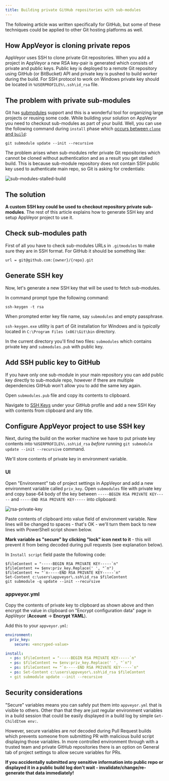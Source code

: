 ```yaml
---
title: Building private GitHub repositories with sub-modules
---
```


The following article was written specifically for GitHub, but some of these techniques could be applied
to other Git hosting platforms as well.

## How AppVeyor is cloning private repos

AppVeyor uses SSH to clone private Git repositories. When you add a project in AppVeyor a new RSA key-pair
is generated which consists of private and public keys. Public key is deployed to a remote Git repository
using GitHub (or BitBucket) API and private key is pushed to build worker during the build. For SSH
protocol to work on Windows private key should be located in `%USERPROFILE%\.ssh\id_rsa` file.

## The problem with private sub-modules

Git has [submodules](https://www.git-scm.com/book/en/v2/Git-Tools-Submodules) support and this is a
wonderful tool for organizing large projects or reusing some code. While building your solution on
AppVeyor you need to checkout sub-modules as part of your build. Well, you can use the following command
during `install` phase which [occurs between `clone` and `build`](/docs/build-configuration#build-pipeline):

```text
git submodule update --init --recursive
```

The problem arises when sub-modules refer private Git repositories which cannot be cloned without
authentication and as a result you get stalled build. This is because sub-module repository does not
contain SSH public key used to authenticate main repo, so Git is asking for credentials:

![sub-modules-stalled-build](/assets/img/docs/how-to/sub-modules-stalled-build.png)


## The solution

**A custom SSH key could be used to checkout repository private sub-modules**. The rest of this article
explains how to generate SSH key and setup AppVeyor project to use it.


## Check sub-modules path

First of all you have to check sub-modules URLs in `.gitmodules` to make sure they are in SSH format.
For GitHub it should be something like:

```text
url = git@github.com:{owner}/{repo}.git
```

## Generate SSH key

Now, let's generate a new SSH key that will be used to fetch sub-modules.

In command prompt type the following command:

```text
ssh-keygen -t rsa
```

When prompted enter key file name, say `submodules` and empty passphrase.

`ssh-keygen.exe` utility is part of Git installation for Windows and is *typically* located in
`C:\Program Files (x86)\Git\bin` directory.

In the current directory you'll find two files: `submodules` which contains private key and
`submodules.pub` with public key.


## Add SSH public key to GitHub

If you have only one sub-module in your main repository you can add public key directly to
sub-module repo, however if there are multiple dependencies GitHub won't allow you to add the same
key again.

Open `submodules.pub` file and copy its contents to clipboard.

Navigate to [SSH Keys](https://github.com/settings/ssh) under your GitHub profile and add a new
SSH Key with contents from clipboard and any title.


## Configure AppVeyor project to use SSH key

Next, during the build on the worker machine we have to put private key contents into
`%USERPROFILE%\.ssh\id_rsa` *before* running `git submodule update --init --recursive` command.

We'll store contents of private key in environment variable.

### UI

Open "Environment" tab of project settings in AppVeyor and add a new environment variable called
`priv_key`. Open `submodules` file with private key and copy base-64 body of the key between `-----BEGIN RSA PRIVATE KEY-----` and `-----END RSA PRIVATE KEY-----` into clipboard:

![rsa-private-key](/assets/img/docs/how-to/rsa-private-key.png)

Paste contents of clipboard into value field of environment variable. New lines will be changed to
spaces - that's OK - we'll turn them back to new lines with PowerShell script shown below.

**Mark variable as "secure" by clicking "lock" icon next to it** - this will prevent it from being
decoded during pull requests (see explanation below).

In `Install script` field paste the following code:

```text
$fileContent = "-----BEGIN RSA PRIVATE KEY-----`n"
$fileContent += $env:priv_key.Replace(' ', "`n")
$fileContent += "`n-----END RSA PRIVATE KEY-----`n"
Set-Content c:\users\appveyor\.ssh\id_rsa $fileContent
git submodule -q update --init --recursive
```

### appveyor.yml

Copy the contents of private key to clipboard as shown above and then encrypt the value in clipboard on "Encrypt configuration data" page in AppVeyor (**Account** &rarr; **Encrypt YAML**).

Add this to your `appveyor.yml`:

```yaml
environment:
  priv_key:
    secure: <encryped-value>

install:
  - ps: $fileContent = "-----BEGIN RSA PRIVATE KEY-----`n"
  - ps: $fileContent += $env:priv_key.Replace(' ', "`n")
  - ps: $fileContent += "`n-----END RSA PRIVATE KEY-----`n"
  - ps: Set-Content c:\users\appveyor\.ssh\id_rsa $fileContent
  - git submodule update --init --recursive
```


## Security considerations

"Secure" variables means you can safely put them into `appveyor.yml` that is visible to others.
Other than that they are just regular environment variables in a build session that could be easily
displayed in a build log by simple `Get-ChildItem env:`.

However, secure variables are *not* decoded during Pull Request builds which prevents someone from
submitting PR with malicious build script displaying those variables. In more controlled environment
through with a trusted team and private GitHub repositories there is an option on General tab of
project settings to allow secure variables for PRs.

**If you accidentally submitted any sensitive information into public repo or displayed it in a public
build log don't wait - invalidate/change/re-generate that data immediately!**
